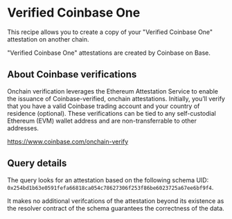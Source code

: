 # Verified Coinbase One

This recipe allows you to create a copy of your "Verified Coinbase One" attestation on another chain.

"Verified Coinbase One" attestations are created by Coinbase on Base.

## About Coinbase verifications

Onchain verification leverages the Ethereum Attestation Service to enable the issuance of Coinbase-verified, onchain attestations. Initially, you’ll verify that you have a valid Coinbase trading account and your country of residence (optional). These verifications can be tied to any self-custodial Ethereum (EVM) wallet address and are non-transferrable to other addresses. 

https://www.coinbase.com/onchain-verify

## Query details

The query looks for an attestation based on the following schema UID: `0x254bd1b63e0591fefa66818ca054c78627306f253f86be6023725a67ee6bf9f4`.

It makes no additional verifcations of the attestation beyond its existence as the resolver contract of the schema guarantees the correctness of the data.
